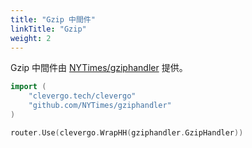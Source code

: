 ```yaml
---
title: "Gzip 中間件"
linkTitle: "Gzip"
weight: 2
---
```


Gzip 中間件由 [NYTimes/gziphandler](https://github.com/NYTimes/gziphandler) 提供。

```go
import (
    "clevergo.tech/clevergo"
    "github.com/NYTimes/gziphandler"
)
```

```go
router.Use(clevergo.WrapHH(gziphandler.GzipHandler))
```

